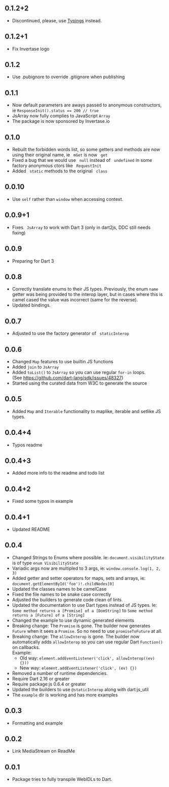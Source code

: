 ## 0.1.2+2
- Discontinued, please, use [Typings](https://pub.dev/packages/typings) instead.

## 0.1.2+1
- Fix Invertase logo

## 0.1.2
- Use .pubignore to override .gitignore when publishing

## 0.1.1
- Now default parameters are aways passed to anonymous constructors, ie `ResponseInit().status == 200 // true` 
- JsArray now fully complies to JavaScript `Array`
- The package is now sponsored by Invertase.io

## 0.1.0
- Rebuilt the forbidden words list, so some getters and methods are now using their original name, ie ` mGet`  is now ` get` 
- Fixed a bug that we would use ` null`  instead of ` undefined`  in some factory anonymous ctors like ` RequestInit`  
- Added ` static`  methods to the original ` class` 

## 0.0.10
- Use `self` rather than `window` when accessing context.

## 0.0.9+1
- Fixes ` JsArray`  to work with Dart 3 (only in dart2js, DDC still needs fixing)

## 0.0.9
- Preparing for Dart 3

## 0.0.8
- Correctly translate enums to their JS types. Previously, the enum `name` getter was being provided to the interop layer, but in cases where this is camel cased the value was incorrect (same for the reverse).
- Updated bindings.

## 0.0.7
 - Adjusted to use the factory generator of ` staticInterop`  

## 0.0.6
 - Changed `Map` features to use builtin JS functions
 - Added `join` to `JsArray`
 - Added `toList()` to `JsArray` so you can use regular `for-in` loops.   
  (See https://github.com/dart-lang/sdk/issues/48327)
 - Started using the curated data from W3C to generate the source

## 0.0.5
 - Added `Map` and `Iterable` functionality to maplike, iterable and 
setlike JS types.

## 0.0.4+4
 - Typos readme

## 0.0.4+3
 - Added more info to the readme and todo list

## 0.0.4+2
 - Fixed some typos in example

## 0.0.4+1

 - Updated README

## 0.0.4

 - Changed Strings to Enums where possible. Ie:  `document.visibilityState` is of type `enum VisibilityState`
 - Variadic args now are multipled to 3 args, ie: `window.console.log(1, 2, 3)`
 - Added getter and setter operators for maps, sets and arrays, ie: `document.getElementById('foo')!.childNodes[0]`
 - Updated the classes names to be camelCase
 - Fixed the file names to be snake case correctly
 - Adjusted the builders to generate code clean of lints. 
 - Updated the documentation to use Dart types instead of JS types. Ie: `Some method returns a [Promise] of a [DomString]` to `Some method returns a [Future] of a [String]`
 - Changed the example to use dynamic generated elements
 - Breaking change: The `Promise` is gone. The builder now generates `Future` when it sees a `Promise`. So no need to use `promiseToFuture` at all.
 - Breaking change: The `allowInterop` is gone. The builder now automatically adds `allowInterop` so you can use regular Dart `Function()` on callbacks.  
Example: 
   - Old way: `element.addEventListener('click', allowInterop((ev) {}))`
   - New way: `element.addEventListener('click', (ev) {})`
 - Removed a number of runtime dependencies. 
 - Require Dart 2.16 or greater
 - Require package:js 0.6.4 or greater
 - Updated the builders to use `@staticInterop` along with dart:js_util
 - The `example` dir is working and has more examples

## 0.0.3

 - Formatting and example

## 0.0.2

 - Link MediaStream on ReadMe 

## 0.0.1

- Package tries to fully transpile WebIDLs to Dart.
